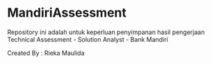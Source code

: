 # MandiriAssessment
Repository ini adalah untuk keperluan penyimpanan hasil pengerjaan Technical Assessment - Solution Analyst - Bank Mandiri

Created By : Rieka Maulida
